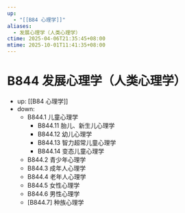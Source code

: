 ```yaml
---
up:
  - "[[B84 心理学]]"
aliases:
  - 发展心理学（人类心理学）
ctime: 2025-04-06T21:35:45+08:00
mtime: 2025-10-01T11:41:35+08:00
---
```


# B844 发展心理学（人类心理学）

- up: [[B84 心理学]]
- down:	
	- B844.1 儿童心理学
		- B844.11 胎儿、新生儿心理学
		- B844.12 幼儿心理学
		- B844.13 智力超常儿童心理学
		- B844.14 变态儿童心理学
	- B844.2 青少年心理学
	- B844.3 成年人心理学
	- B844.4 老年人心理学
	- B844.5 女性心理学
	- B844.6 男性心理学
	- [B844.7] 种族心理学
	
